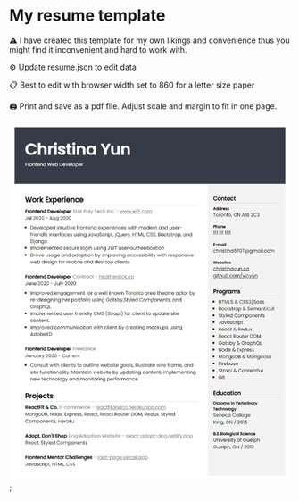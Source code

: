 # My resume template

⚠️ I have created this template for my own likings and convenience thus you might find it inconvenient and hard to work with. 

⚙️ Update resume.json to edit data

📋 Best to edit with browser width set to 860 for a letter size paper

🖨️ Print and save as a pdf file. Adjust scale and margin to fit in one page. 

![Resume template](/screenshot.png);